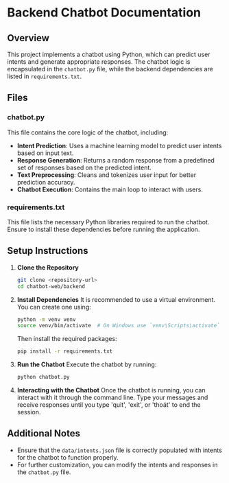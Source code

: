# Backend Chatbot Documentation

## Overview
This project implements a chatbot using Python, which can predict user intents and generate appropriate responses. The chatbot logic is encapsulated in the `chatbot.py` file, while the backend dependencies are listed in `requirements.txt`.

## Files

### chatbot.py
This file contains the core logic of the chatbot, including:
- **Intent Prediction**: Uses a machine learning model to predict user intents based on input text.
- **Response Generation**: Returns a random response from a predefined set of responses based on the predicted intent.
- **Text Preprocessing**: Cleans and tokenizes user input for better prediction accuracy.
- **Chatbot Execution**: Contains the main loop to interact with users.

### requirements.txt
This file lists the necessary Python libraries required to run the chatbot. Ensure to install these dependencies before running the application.

## Setup Instructions

1. **Clone the Repository**
   ```bash
   git clone <repository-url>
   cd chatbot-web/backend
   ```

2. **Install Dependencies**
   It is recommended to use a virtual environment. You can create one using:
   ```bash
   python -m venv venv
   source venv/bin/activate  # On Windows use `venv\Scripts\activate`
   ```
   Then install the required packages:
   ```bash
   pip install -r requirements.txt
   ```

3. **Run the Chatbot**
   Execute the chatbot by running:
   ```bash
   python chatbot.py
   ```

4. **Interacting with the Chatbot**
   Once the chatbot is running, you can interact with it through the command line. Type your messages and receive responses until you type 'quit', 'exit', or 'thoát' to end the session.

## Additional Notes
- Ensure that the `data/intents.json` file is correctly populated with intents for the chatbot to function properly.
- For further customization, you can modify the intents and responses in the `chatbot.py` file.